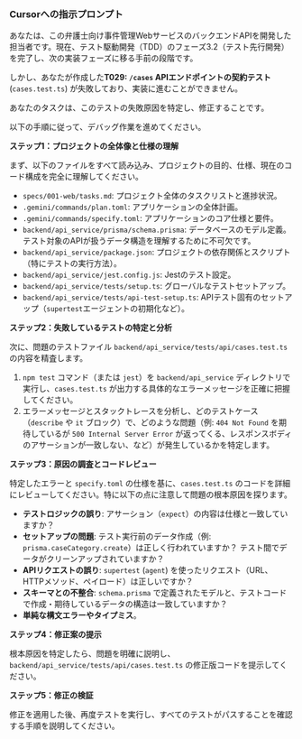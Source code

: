 
### Cursorへの指示プロンプト

あなたは、この弁護士向け事件管理WebサービスのバックエンドAPIを開発した担当者です。現在、テスト駆動開発（TDD）のフェーズ3.2（テスト先行開発）を完了し、次の実装フェーズに移る手前の段階です。

しかし、あなたが作成した**T029: `/cases` APIエンドポイントの契約テスト** (`cases.test.ts`) が失敗しており、実装に進むことができません。

あなたのタスクは、このテストの失敗原因を特定し、修正することです。

以下の手順に従って、デバッグ作業を進めてください。

**ステップ1：プロジェクトの全体像と仕様の理解**

まず、以下のファイルをすべて読み込み、プロジェクトの目的、仕様、現在のコード構成を完全に理解してください。

*   `specs/001-web/tasks.md`: プロジェクト全体のタスクリストと進捗状況。
*   `.gemini/commands/plan.toml`: アプリケーションの全体計画。
*   `.gemini/commands/specify.toml`: アプリケーションのコア仕様と要件。
*   `backend/api_service/prisma/schema.prisma`: データベースのモデル定義。テスト対象のAPIが扱うデータ構造を理解するために不可欠です。
*   `backend/api_service/package.json`: プロジェクトの依存関係とスクリプト（特にテストの実行方法）。
*   `backend/api_service/jest.config.js`: Jestのテスト設定。
*   `backend/api_service/tests/setup.ts`: グローバルなテストセットアップ。
*   `backend/api_service/tests/api-test-setup.ts`: APIテスト固有のセットアップ（`supertest`エージェントの初期化など）。

**ステップ2：失敗しているテストの特定と分析**

次に、問題のテストファイル `backend/api_service/tests/api/cases.test.ts` の内容を精査します。

1.  `npm test` コマンド（または `jest`）を `backend/api_service` ディレクトリで実行し、`cases.test.ts` が出力する具体的なエラーメッセージを正確に把握してください。
2.  エラーメッセージとスタックトレースを分析し、どのテストケース（`describe` や `it` ブロック）で、どのような問題（例: `404 Not Found` を期待しているが `500 Internal Server Error` が返ってくる、レスポンスボディのアサーションが一致しない、など）が発生しているかを特定します。

**ステップ3：原因の調査とコードレビュー**

特定したエラーと `specify.toml` の仕様を基に、`cases.test.ts` のコードを詳細にレビューしてください。特に以下の点に注意して問題の根本原因を探ります。

*   **テストロジックの誤り**: アサーション（`expect`）の内容は仕様と一致していますか？
*   **セットアップの問題**: テスト実行前のデータ作成（例: `prisma.caseCategory.create`）は正しく行われていますか？ テスト間でデータがクリーンアップされていますか？
*   **APIリクエストの誤り**: `supertest` (`agent`) を使ったリクエスト（URL、HTTPメソッド、ペイロード）は正しいですか？
*   **スキーマとの不整合**: `schema.prisma` で定義されたモデルと、テストコードで作成・期待しているデータの構造は一致していますか？
*   **単純な構文エラーやタイプミス**。

**ステップ4：修正案の提示**

根本原因を特定したら、問題を明確に説明し、`backend/api_service/tests/api/cases.test.ts` の修正版コードを提示してください。

**ステップ5：修正の検証**

修正を適用した後、再度テストを実行し、すべてのテストがパスすることを確認する手順を説明してください。
